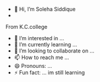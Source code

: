 - 👋 Hi, I’m Soleha Siddique
- <br>
From K.C.college
- 👀 I’m interested in ...
- 🌱 I’m currently learning ...
- 💞️ I’m looking to collaborate on ...
- 📫 How to reach me ...
- 😄 Pronouns: ...
- ⚡ Fun fact: ...
im  still learning

<!---
solehasiddique/solehasiddique is a ✨ special ✨ repository because its `README.md` (this file) appears on your GitHub profile.
You can click the Preview link to take a look at your changes.
--->
